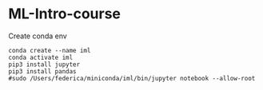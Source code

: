 # ML-Intro-course
Create conda env 
```
conda create --name iml
conda activate iml
pip3 install jupyter
pip3 install pandas
#sudo /Users/federica/miniconda/iml/bin/jupyter notebook --allow-root
```
